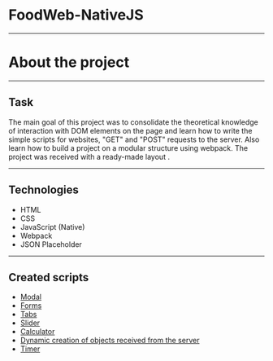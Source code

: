 # FoodWeb-NativeJS
***
# About the project
***
## Task
The main goal of this project was to consolidate the theoretical knowledge of interaction with DOM elements on the page and learn how to write the simple scripts for websites, "GET" and "POST" requests to the server. Also learn how to build a project on a modular structure using webpack. The project was received with a ready-made layout .
***
## Technologies
- HTML
- CSS
- JavaScript (Native)
- Webpack
- JSON Placeholder
***
## Created scripts
- [Modal](https://github.com/EugeneBurkovskiy/FoodWeb-NativeJS/blob/main/js/modules/modal.js)
- [Forms](https://github.com/EugeneBurkovskiy/FoodWeb-NativeJS/blob/main/js/modules/forms.js)
- [Tabs](https://github.com/EugeneBurkovskiy/FoodWeb-NativeJS/blob/main/js/modules/tabs.js)
- [Slider](https://github.com/EugeneBurkovskiy/FoodWeb-NativeJS/blob/main/js/modules/slider.js)
- [Calculator](https://github.com/EugeneBurkovskiy/FoodWeb-NativeJS/blob/main/js/modules/calc.js)
- [Dynamic creation of objects received from the server](https://github.com/EugeneBurkovskiy/FoodWeb-NativeJS/blob/main/js/modules/cards.js)
- [Timer](https://github.com/EugeneBurkovskiy/FoodWeb-NativeJS/blob/main/js/modules/timer.js)
